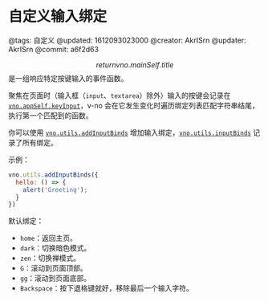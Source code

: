 # 自定义输入绑定

@tags: 自定义
@updated: 1612093023000
@creator: AkrISrn
@updater: AkrISrn
@commit: a6f2d63

$$ return vno.mainSelf.title $$是一组响应特定按键输入的事件函数。

聚焦在页面时（输入框（`input`、`textarea`）除外）输入的按键会记录在 [`vno.appSelf.keyInput`](/api/appSelf.md "#h2-1")，v-no 会在它发生变化时遍历绑定列表匹配字符串结尾，执行第一个匹配到的函数。

你可以使用 [`vno.utils.addInputBinds`](/api/utils.md "#h2-7") 增加输入绑定，[`vno.utils.inputBinds`](/api/utils.md "#h2-6") 记录了所有绑定。

示例：

```js
vno.utils.addInputBinds({
  hello: () => {
    alert('Greeting');
  }
})
```

默认绑定：

- `home`：返回主页。
- `dark`：切换暗色模式。
- `zen`：切换禅模式。
- `G`：滚动到页面顶部。
- `gg`：滚动到页面底部。
- `Backspace`：按下退格键就好，移除最后一个输入字符。
